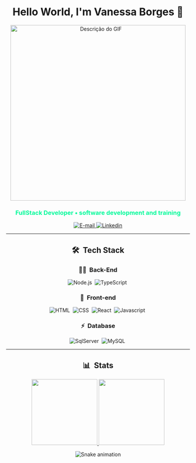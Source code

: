 <h1 align="center">
  Hello World, I'm Vanessa Borges 👋
</h1>

<p align="center">
  <a href="https://media.giphy.com/media/5AGjSNAAbQAkor4AJF/giphy.gif" target="_blank">
    <img src="https://media1.giphy.com/media/GY6Zmupsc3ilQbsjbL/giphy.gif?cid=ecf05e47kpqw5jsv30p6afqftc5zdnb7x5kej92yulegyfio&ep=v1_gifs_search&rid=giphy.gif&ct=g"
         alt="Descrição do GIF" width="480" height="480">
  </a>
</p>


<h3 style="text-align: center; color: #00FA9A;">
  FullStack Developer • software development and training
</h3>


<div align="center">
<p>
<a href="mailto:vanessaicloud07@gmail.com">
<img src="https://img.shields.io/badge/-email-020114?style=for-the-badge&amp;logo=microsoft-outlook&amp;logoColor=EBD03E&amp;color:FFF" alt="E-mail">
</a>
<a href="mailto:https://www.linkedin.com/in/vanessaicloud07/">
<img src="https://img.shields.io/badge/-Linkedin-020114?style=for-the-badge&amp;logo=microsoft-outlook&amp;logoColor=EBD03E&amp;color:FFF" alt="Linkedin">
</a>

_______________________________________________________________________________________________________________________________________________________________________________________________________________

## 🛠 &nbsp;Tech Stack

### 👩‍💻 &nbsp;Back-End

![Node.js](https://img.shields.io/badge/Node.js-E7ECEB?style=for-the-badge&logo=node.js&logoColor=53D9A2)&nbsp;
![TypeScript](https://img.shields.io/badge/TypeScript-E7ECEB?style=for-the-badge&logo=typescript&logoColor=1572B6)&nbsp;

### 🎨 &nbsp;Front-end

![HTML](https://img.shields.io/badge/-HTML-E7ECEB?style=for-the-badge&logo=HTML5&logoColor=C86833)&nbsp;
![CSS](https://img.shields.io/badge/-CSS-E7ECEB?style=for-the-badge&logo=CSS3&logoColor=139DFF)&nbsp;
![React](https://img.shields.io/badge/-React-E7ECEB?style=for-the-badge&logo=react&logoColor=1572B6)&nbsp;
![Javascript](https://img.shields.io/badge/-Javascript-E7ECEB?style=for-the-badge&logo=javascript&logoColor=yellow)&nbsp;

### ⚡ &nbsp;Database

![SqlServer](https://img.shields.io/badge/-Microsoft%20SQL%20Server-E7ECEB?style=for-the-badge&logo=microsoft%20sql%20server&logoColor=FDFD62)&nbsp;
![MySQL](https://img.shields.io/badge/-MySQL-E7ECEB?style=for-the-badge&logo=mysql&logoColor=004D8F)&nbsp;
________________________________________________________________________________________________________________________________________________________________________________________________________________
 ## 📊 &nbsp;Stats 
<a href="https://github.com/vanessavb92">
  <img height="180em" src="https://github-readme-stats.vercel.app/api?username=vanessavb92&show_icons=true&theme=dracula&include_all_commits=true&count_private=true&bg_color=000033&title_color=2B93C8"/>
   <img height="180em" src="https://github-readme-stats.vercel.app/api/top-langs/?username=vanessavb92&layout=compact&langs_count=7&theme=dracula&bg_color=000033&title_color=2B93C8"/>
</a>

  
![Snake animation](https://github.com/vanessavb92/vanessavb92/blob/output/github-contribution-grid-snake.svg?raw=true&color=ocean)
</div>
